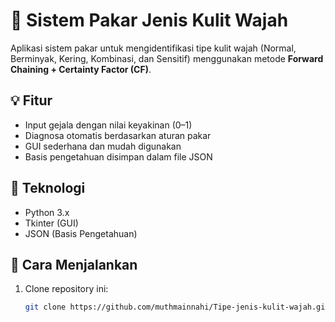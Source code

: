 # 🧴 Sistem Pakar Jenis Kulit Wajah

Aplikasi sistem pakar untuk mengidentifikasi tipe kulit wajah (Normal, Berminyak, Kering, Kombinasi, dan Sensitif) menggunakan metode **Forward Chaining + Certainty Factor (CF)**.

## 💡 Fitur
- Input gejala dengan nilai keyakinan (0–1)
- Diagnosa otomatis berdasarkan aturan pakar
- GUI sederhana dan mudah digunakan
- Basis pengetahuan disimpan dalam file JSON

## 🧠 Teknologi
- Python 3.x
- Tkinter (GUI)
- JSON (Basis Pengetahuan)

## 🚀 Cara Menjalankan
1. Clone repository ini:
   ```bash
   git clone https://github.com/muthmainnahi/Tipe-jenis-kulit-wajah.git
